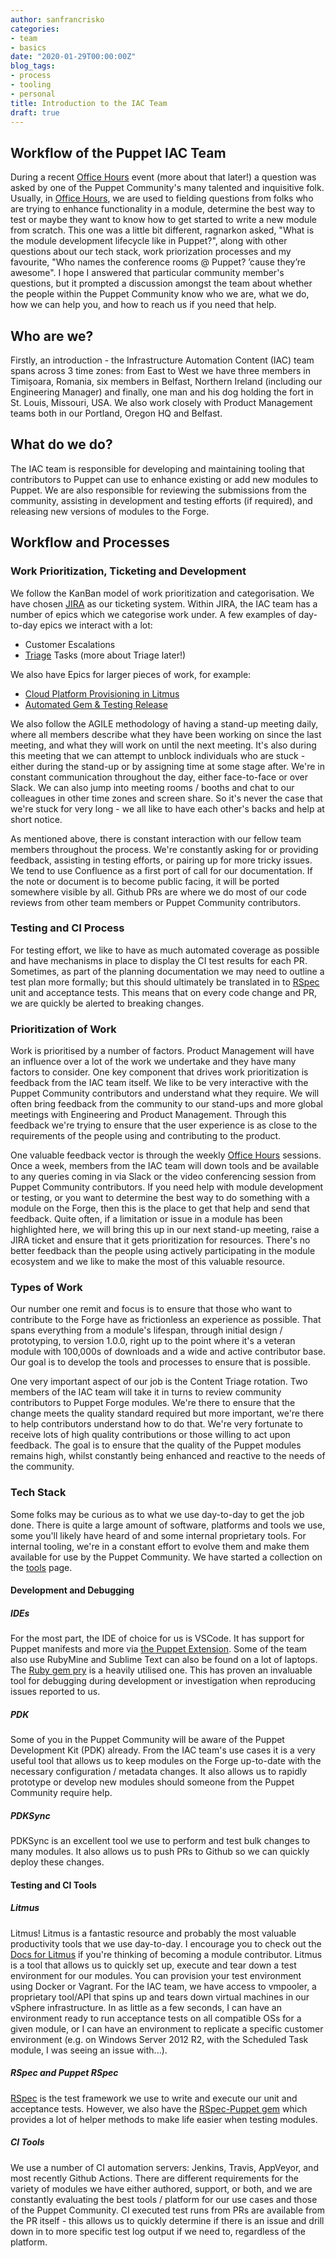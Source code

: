 ```yaml
---
author: sanfrancrisko
categories:
- team
- basics
date: "2020-01-29T00:00:00Z"
blog_tags:
- process
- tooling
- personal
title: Introduction to the IAC Team
draft: true
---
```


## Workflow of the Puppet IAC Team

During a recent [Office Hours](https://puppet.com/community/office-hours/) event (more about that later!) a question was asked by one of the Puppet Community's many talented and inquisitive folk.
Usually, in [Office Hours](https://puppet.com/community/office-hours/), we are used to fielding questions from folks who are trying to enhance functionality in a module, determine the best way to test or maybe they want to know how to get started to write a new module from scratch.
This one was a little bit different, ragnarkon asked, "What is the module development lifecycle like in Puppet?", along with other questions about our tech stack, work priorization processes and my favourite, "Who names the conference rooms @ Puppet?  ’cause they’re awesome".
I hope I answered that particular community member's questions, but it prompted a discussion amongst the team about whether the people within the Puppet Community know who we are, what we do, how we can help you, and how to reach us if you need that help.

## Who are we?

Firstly, an introduction - the Infrastructure Automation Content (IAC) team spans across 3 time zones: from East to West we have three members in Timișoara, Romania, six members in Belfast, Northern Ireland (including our Engineering Manager) and finally, one man and his dog holding the fort in St. Louis, Missouri, USA.
We also work closely with Product Management teams both in our Portland, Oregon HQ and Belfast.

## What do we do?

The IAC team is responsible for developing and maintaining tooling that contributors to Puppet can use to enhance existing or add new modules to Puppet.
We are also responsible for reviewing the submissions from the community, assisting in development and testing efforts (if required), and releasing new versions of modules to the Forge.

## Workflow and Processes

### Work Prioritization, Ticketing and Development

We follow the KanBan model of work prioritization and categorisation.
We have chosen [JIRA](https://tickets.puppetlabs.com/projects/IAC/summary) as our ticketing system. Within JIRA, the IAC team has a number of epics which we categorise work under.
A few examples of day-to-day epics we interact with a lot:

- Customer Escalations
- [Triage](https://tickets.puppetlabs.com/browse/IAC-5) Tasks (more about Triage later!)

We also have Epics for larger pieces of work, for example:

- [Cloud Platform Provisioning in Litmus](https://tickets.puppetlabs.com/browse/IAC-42)
- [Automated Gem & Testing Release](https://tickets.puppetlabs.com/browse/IAC-158)

We also follow the AGILE methodology of having a stand-up meeting daily, where all members describe what they have been working on since the last meeting, and what they will work on until the next meeting.
It's also during this meeting that we can attempt to unblock individuals who are stuck - either during the stand-up or by assigning time at some stage after. We're in constant communication throughout the day, either face-to-face or over Slack.
We can also jump into meeting rooms / booths and chat to our colleagues in other time zones and screen share.
So it's never the case that we're stuck for very long - we all like to have each other's backs and help at short notice.

As mentioned above, there is constant interaction with our fellow team members throughout the process.
We're constantly asking for or providing feedback, assisting in testing efforts, or pairing up for more tricky issues.
We tend to use Confluence as a first port of call for our documentation.
If the note or document is to become public facing, it will be ported somewhere visible by all.
Github PRs are where we do most of our code reviews from other team members or Puppet Community contributors.

### Testing and CI Process

For testing effort, we like to have as much automated coverage as possible and have mechanisms in place to display the CI test results for each PR.
Sometimes, as part of the planning documentation we may need to outline a test plan more formally; but this should ultimately be translated in to [RSpec](https://relishapp.com/rspec) unit and acceptance tests.
This means that on every code change and PR, we are quickly be alerted to breaking changes.

### Prioritization of Work

Work is prioritised by a number of factors.
Product Management will have an influence over a lot of the work we undertake and they have many factors to consider.
One key component that drives work prioritization is feedback from the IAC team itself.
We like to be very interactive with the Puppet Community contributors and understand what they require.
We will often bring feedback from the community to our stand-ups and more global meetings with Engineering and Product Management.
Through this feedback we're trying to ensure that the user experience is as close to the requirements of the people using and contributing to the product.

One valuable feedback vector is through the weekly [Office Hours](https://puppet.com/community/office-hours/) sessions.
Once a week, members from the IAC team will down tools and be available to any queries coming in via Slack or the video conferencing session from Puppet Community contributors.
If you need help with module development or testing, or you want to determine the best way to do something with a module on the Forge, then this is the place to get that help and send that feedback.
Quite often, if a limitation or issue in a module has been highlighted here, we will bring this up in our next stand-up meeting, raise a JIRA ticket and ensure that it gets prioritization for resources.
There's no better feedback than the people using actively participating in the module ecosystem and we like to make the most of this valuable resource.

### Types of Work

Our number one remit and focus is to ensure that those who want to contribute to the Forge have as frictionless an experience as possible.
That spans everything from a module's lifespan, through initial design / prototyping, to version 1.0.0, right up to the point where it's a veteran module with 100,000s of downloads and a wide and active contributor base.
Our goal is to develop the tools and processes to ensure that is possible.

One very important aspect of our job is the Content Triage rotation.
Two members of the IAC team will take it in turns to review community contributors to Puppet Forge modules.
We're there to ensure that the change meets the quality standard required but more important, we're there to help contributors understand how to do that.
We're very fortunate to receive lots of high quality contributions or those willing to act upon feedback.
The goal is to ensure that the quality of the Puppet modules remains high, whilst constantly being enhanced and reactive to the needs of the community.

### Tech Stack

Some folks may be curious as to what we use day-to-day to get the job done.
There is quite a large amount of software, platforms and tools we use, some you'll likely have heard of and some internal proprietary tools.
For internal tooling, we're in a constant effort to evolve them and make them available for use by the Puppet Community.
We have started a collection on the [tools](/tools/index.html) page.

#### Development and Debugging

##### IDEs

For the most part, the IDE of choice for us is VSCode.
It has support for Puppet manifests and more via [the Puppet Extension](https://marketplace.visualstudio.com/items?itemName=puppet.puppet-vscode).
Some of the team also use RubyMine and Sublime Text can also be found on a lot of laptops.
The [Ruby gem pry](https://rubygems.org/gems/pry/) is a heavily utilised one.
This has proven an invaluable tool for debugging during development or investigation when reproducing issues reported to us.

##### PDK

Some of you in the Puppet Community will be aware of the Puppet Development Kit (PDK) already.
From the IAC team's use cases it is a very useful tool that allows us to keep modules on the Forge up-to-date with the necessary configuration / metadata changes.
It also allows us to rapidly prototype or develop new modules should someone from the Puppet Community require help.

##### PDKSync

PDKSync is an excellent tool we use to perform and test bulk changes to many modules.
It also allows us to push PRs to Github so we can quickly deploy these changes.

#### Testing and CI Tools

##### Litmus

Litmus! Litmus is a fantastic resource and probably the most valuable productivity tools that we use day-to-day.
I encourage you to check out the [Docs for Litmus](https://puppetlabs.github.io/litmus/) if you're thinking of becoming a module contributor.
Litmus is a tool that allows us to quickly set up, execute and tear down a test environment for our modules.
You can provision your test environment using Docker or Vagrant.
For the IAC team, we have access to vmpooler, a proprietary tool/API that spins up and tears down virtual machines in our vSphere infrastructure.
In as little as a few seconds, I can have an environment ready to run acceptance tests on all compatible OSs for a given module, or I can have an environment to replicate a specific customer environment (e.g. on Windows Server 2012 R2, with the Scheduled Task module, I was seeing an issue with...).

##### RSpec and Puppet RSpec

[RSpec](https://relishapp.com/rspec) is the test framework we use to write and execute our unit and acceptance tests.
However, we also have the [RSpec-Puppet gem](https://rspec-puppet.com/) which provides a lot of helper methods to make life easier when testing modules.

##### CI Tools

We use a number of CI automation servers: Jenkins, Travis, AppVeyor, and most recently Github Actions.
There are different requirements for the variety of modules we have either authored, support, or both, and we are constantly evaluating the best tools / platform for our use cases and those of the Puppet Community.
CI executed test runs from PRs are available from the PR itself - this allows us to quickly determine if there is an issue and drill down in to more specific test log output if we need to, regardless of the platform.
